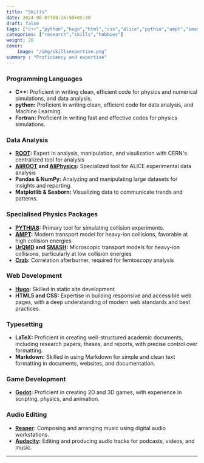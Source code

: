 ```yaml
---
title: "Skills"
date: 2024-08-07T00:26:50+05:30
draft: false
tags: ["c++","python","hugo","html","css","alice","pythia","ampt","smash","urqmd","godot","reaper"]
categories: ["research","skills","hobbies"]
weight: 20
cover:
    image: "/img/skillsexpertise.png"
summary : "Proficiency and expertise"
---
```


### Programming Languages
- **C++:** Proficient in writing clean, efficient code for physics and numerical simulations, and data analysis.
- **python:** Proficient in writing clean, efficient code for data analysis, and Machine Learning.
- **Fortran:** Proficient in writing fast and effective codes for physics simulations.

### Data Analysis 
- **[ROOT](https://root.cern/):** Expert in analysis, manipulation, and visulization with CERN's centralized tool for analysis 
- **[AliROOT](https://github.com/alisw/AliRoot) and [AliPhysics](https://github.com/alisw/AliPhysics):** Specialized tool for ALICE experimental data analysis
- **Pandas & NumPy:** Analyzing and manipulating large datasets for insights and reporting.
- **Matplotlib & Seaborn:** Visualizing data to communicate trends and patterns.


### Specialised Physics Packages
- **[PYTHIA8](https://www.pythia.org/):** Primary tool for simulating collision experiments. 
- **[AMPT](https://myweb.ecu.edu/linz/ampt/):** Modern transport model for heavy-ion collisions, favorable at high collision energies
- **[UrQMD](https://itp.uni-frankfurt.de/~bleicher/index.html?content=urqmd) and [SMASH](https://smash-transport.github.io/):** Microscopic transport models for heavy-ion collisions, particularly at low collision energies
- **[Crab](https://web.pa.msu.edu/people/pratts/freecodes/crab/home.html):** Correlation afterburner, required for femtoscopy analysis


### Web Development
- **[Hugo](https://gohugo.io/):** Skilled in static site development
- **HTML5 and CSS:** Expertise in building responsive and accessible web pages, with a deep understanding of modern web standards and best practices.

### Typesetting
- **LaTeX:** Proficient in creating well-structured academic documents, including research papers, theses, and reports, with precise control over formatting.
- **Markdown:** Skilled in using Markdown for simple and clean text formatting in documents, websites, and documentation.

### Game Development
- **[Godot](https://godotengine.org/):** Proficient in creating 2D and 3D games, with experience in scripting, physics, and animation.

### Audio Editing
- **[Reaper](https://www.reaper.fm/):** Composing and arranging music using digital audio workstations.
- **[Audacity](https://www.audacityteam.org/):** Editing and producing audio tracks for podcasts, videos, and music.


---